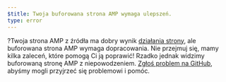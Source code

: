 ```yaml
---
$title: Twoja buforowana strona AMP wymaga ulepszeń.
type: error
---
```


?Twoja strona AMP z źródła ma dobry wynik [działania strony](https://developers.google.com/search/docs/guides/page-experience?hl=pl), ale buforowana strona AMP wymaga dopracowania. Nie przejmuj się, mamy kilka zaleceń, które pomogą Ci ją poprawić! Rzadko jednak widzimy buforowaną stronę AMP z niepowodzeniem. [Zgłoś problem na GitHub](https://github.com/ampproject/amphtml/issues/new?assignees=&labels=Type:+Page+experience&template=page-experience.md&title=Page+experience+issue), abyśmy mogli przyjrzeć się problemowi i pomóc.
